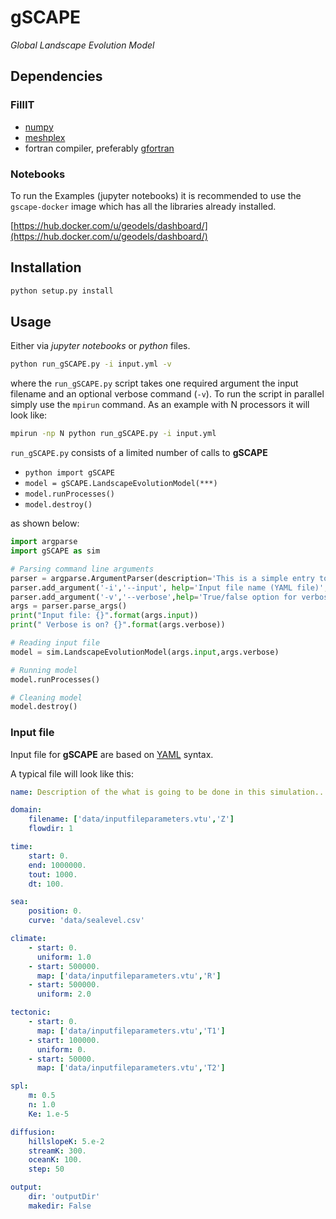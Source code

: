 # gSCAPE

_Global Landscape Evolution Model_

## Dependencies

### FillIT

+ [numpy](http://numpy.org)
+ [meshplex](https://github.com/nschloe/meshplex)
+ fortran compiler, preferably [gfortran](https://gcc.gnu.org/wiki/GFortran)

### Notebooks

To run the Examples (jupyter notebooks) it is recommended to use the `gscape-docker` image which has all the libraries already installed.

[https://hub.docker.com/u/geodels/dashboard/](https://hub.docker.com/u/geodels/dashboard/)

## Installation

```bash
python setup.py install
```

## Usage

Either via _jupyter notebooks_ or _python_ files.

```bash
python run_gSCAPE.py -i input.yml -v
```

where the `run_gSCAPE.py` script takes one required argument the input filename and an optional verbose command (`-v`).  To run the script in parallel simply use the `mpirun` command. As an example with N processors it will look like:

```bash
mpirun -np N python run_gSCAPE.py -i input.yml
```

`run_gSCAPE.py` consists of a limited number of calls to **gSCAPE**
+ ```python import gSCAPE```
+ `model = gSCAPE.LandscapeEvolutionModel(***)`
+ `model.runProcesses()`
+ `model.destroy()`

as shown below:

```python
import argparse
import gSCAPE as sim

# Parsing command line arguments
parser = argparse.ArgumentParser(description='This is a simple entry to run gSCAPE model.',add_help=True)
parser.add_argument('-i','--input', help='Input file name (YAML file)',required=True)
parser.add_argument('-v','--verbose',help='True/false option for verbose', required=False,action="store_true",default=False)
args = parser.parse_args()
print("Input file: {}".format(args.input))
print(" Verbose is on? {}".format(args.verbose))

# Reading input file
model = sim.LandscapeEvolutionModel(args.input,args.verbose)

# Running model
model.runProcesses()

# Cleaning model
model.destroy()
```

### Input file

Input file for **gSCAPE** are based on [YAML](https://circleci.com/blog/what-is-yaml-a-beginner-s-guide/) syntax.

A typical file will look like this:

```YAML
name: Description of the what is going to be done in this simulation...

domain:
    filename: ['data/inputfileparameters.vtu','Z']
    flowdir: 1

time:
    start: 0.
    end: 1000000.
    tout: 1000.
    dt: 100.

sea:
    position: 0.
    curve: 'data/sealevel.csv'

climate:
    - start: 0.
      uniform: 1.0
    - start: 500000.
      map: ['data/inputfileparameters.vtu','R']
    - start: 500000.
      uniform: 2.0

tectonic:
    - start: 0.
      map: ['data/inputfileparameters.vtu','T1']
    - start: 100000.
      uniform: 0.
    - start: 50000.
      map: ['data/inputfileparameters.vtu','T2']

spl:
    m: 0.5
    n: 1.0
    Ke: 1.e-5

diffusion:
    hillslopeK: 5.e-2
    streamK: 300.
    oceanK: 100.
    step: 50

output:
    dir: 'outputDir'
    makedir: False

```
